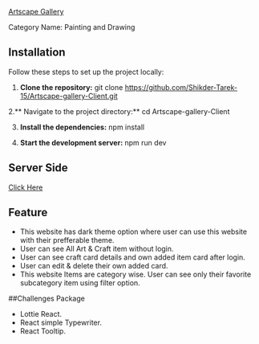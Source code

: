 [Artscape Gallery](https://artscape-gallery.web.app/)

Category Name: Painting and Drawing

## Installation
Follow these steps to set up the project locally:
1. **Clone the repository:**
  	git clone https://github.com/Shikder-Tarek-15/Artscape-gallery-Client.git

2.** Navigate to the project directory:**
  cd Artscape-gallery-Client

3. **Install the dependencies:**
  npm install

4. **Start the development server:**
  npm run dev

## Server Side
[Click Here](https://github.com/Shikder-Tarek-15/Artscape-gallery-server)

   

## Feature

- This website has dark theme option where user can use this website with their prefferable theme.
- User can see All Art & Craft item without login.
- User can see craft card details and own added item card after login.
- User can edit & delete their own added card.
- This website Items are category wise. User can see only their favorite subcategory item using filter option.

##Challenges Package

- Lottie React.
- React simple Typewriter.
- React Tooltip.

